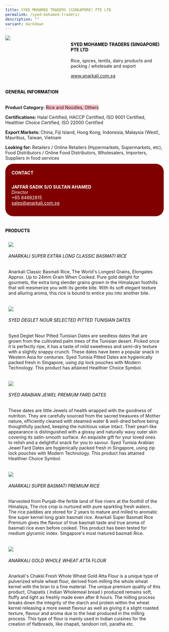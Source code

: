 ```yaml
---
title: SYED MOHAMED TRADERS (SINGAPORE) PTE LTD
permalink: /syed-mohamed-traders/
description: ""
variant: markdown
---
```

<div class="flex-paragraph"> 
<p style="text-transform: uppercase">
</p>
</div> 
<div class="flex-container" style="display: flex; flex-wrap: wrap;"> 
<div class="card sgds" style="flex: 1 1 40%; display: block;">
<img src="/images/syed_mohamed_logo.jpg">
</div> 
<div class="card-sgds" style="flex: 1 1 58%; display: block; margin-left: 3px"> 
<h4 style="text-transform: uppercase; color: black;">
<b>SYED MOHAMED TRADERS (SINGAPORE) PTE LTD
</b>
</h4> 
<p>Rice, spices, lentils, dairy products and packing / wholesale and export
</p> 
<p>
<a href="https://www.anarkali.com.sg" target="_blank">www.anarkali.com.sg
</a>
</p> 
</div> 
</div> 
<h4 style="text-transform: uppercase; color: black;">
<b>General Information
</b>
</h4> 
<div class="flex-container" style="display: flex; flex-wrap: wrap;"> 
<div class="card sgds" style="flex: 1 1 65%; display: block; align-self: stretch"> 
<div class="flex-paragraph"> 
<p>
<b>Product Category: 
</b>
<span style="background-color: pink; border-radius: 10 px;">Rice and Noodles, Others
</span>
</p> 
<p>
<b>Certifications: 
</b>Halal Certified, HACCP Certified, ISO 9001 Certified, Healthier Choice Certified, ISO 22000 Certified
</p> 
<p>
<b>Export Markets: 
</b>China, Fiji Island, Hong Kong, Indonesia, Malaysia (West), Mauritius, Taiwan, Vietnam
</p> 
<p style="margin-bottom: 10px;">
<b>Looking for: 
</b>Retailers / Online Retailers (Hypermarkets, Supermarkets, etc), Food Distributors / Online Food Distributors, Wholesalers, Importers, Suppliers in food services
</p> 
</div> 
</div> 
<div class="card sgds" style="flex: 1 1 35%; padding: 10px; display: block; background-color: maroon; border-radius: 25px; align-self: center;"> 
<h4 style="color: white; margin-top: 10px; margin-left: 10px;">CONTACT
</h4> 
<div class="flex-paragraph"> 
<p style="padding: 10px; color: white;">
<b>JAFFAR SADIK S/O SULTAN AHAMED
</b>
<br>Director
<br>+65 84682815
<br>
<a href="mailto:sales@anarkali.com.sg" style="color: white;">sales@anarkali.com.sg
</a>
</p> 
</div> 
</div> 
</div> 
<br> 
<h4 style="text-transform: uppercase; color: black;">
<b>products
</b>
</h4> 
<div style="display: flex; flex-wrap: wrap;"> 
<div class="card sgds" style="flex: 1 1 47%; margin: 10px; display: block;"> 
<div class="flex-image" style="display: block;">
<img src="/images/syed_mohamed_product1.png">
</div> 
<div class="flex-paragraph"> 
<h6 style="text-transform: uppercase; color: black;">Anarkali Super Extra Long Classic Basmati Rice
</h6> 
<p>Anarkali Classic Basmati Rice, The World's Longest Grains, Elongates Approx. Up to 24mm Grain When Cooked. Pure gold delight for gourmets, the extra long slender grains grown in the Himalayan foothills that will mesmerize you with its gentle bite. With its soft elegant texture and alluring aroma, this rice is bound to entice you into another bite.
</p>
</div> 
</div> 
<div class="card sgds" style="flex: 1 1 47%; margin: 10px; display: block;"> 
<div class="flex-image" style="display: block;">
<img src="/images/syed_mohamed_product2.jpg">
</div> 
<div class="flex-paragraph"> 
<h6 style="text-transform: uppercase; color: black;">Syed Deglet Nour Selected Pitted Tunisian Dates
</h6> 
<p>Syed Deglet Nour Pitted Tunisian Dates are seedless dates that are grown from the cultivated palm trees of the Tunisian desert. Picked once it is perfectly ripe, it has a taste of mild sweetness and semi-dry texture with a slightly snappy crunch. These dates have been a popular snack in Western Asia for centuries. Syed Tunisia Pitted Dates are hygienically packed fresh in Singapore, using zip lock pouches with Modern Technology. This product has attained Healthier Choice Symbol.
</p>
</div> 
</div> 
<div class="card sgds" style="flex: 1 1 47%; margin: 10px; display: block;"> 
<div class="flex-image" style="display: block;">
<img src="/images/syed_mohamed_product3.jpg">
</div> 
<div class="flex-paragraph"> 
<h6 style="text-transform: uppercase; color: black;">Syed Arabian Jewel Premium Fard Dates
</h6> 
<p>These dates are little Jewels of health wrapped with the goodness of nutrition. They are carefully sourced from the sacred treasures of Mother nature, efficiently cleaned with steamed water &amp; well-dried before being thoughtfully packed, keeping the nutritious value intact. Their pearl-like appearance is distinguished with a glossy and naturally waxy outer skin covering its satin-smooth surface. An exquisite gift for your loved ones to relish and a delightful snack for you to savour. Syed Tunisia Arabian Jewel Fard Dates are hygienically packed fresh in Singapore, using zip lock pouches with Modern Technology. This product has attained Healthier Choice Symbol.
</p>
</div> 
</div> 
<div class="card sgds" style="flex: 1 1 47%; margin: 10px; display: block;"> 
<div class="flex-image" style="display: block;">
<img src="/images/syed_mohamed_product4.png">
</div> 
<div class="flex-paragraph"> 
<h6 style="text-transform: uppercase; color: black;">Anarkali Super Basmati Premium Rice
</h6> 
<p>Harvested from Punjab-the fertile land of five rivers at the foothill of the Himalaya, The rice crop is nurtured with pure sparkling fresh waters . The rice paddies are stored for 2 years to mature and milled to aromatic fine super kernel long grain basmati rice. Anarkali Super Basmati Rice Premium gives the flavour of true basmati taste and true aroma of basmati rice even before cooked. This product has been tested for medium glycemic index. Singapore's most matured basmati Rice.
</p>
</div> 
</div> 
<div class="card sgds" style="flex: 1 1 47%; margin: 10px; display: block;"> 
<div class="flex-image" style="display: block;">
<img src="/images/syed_mohamed_product5.jpg">
</div> 
<div class="flex-paragraph"> 
<h6 style="text-transform: uppercase; color: black;">Anarkali Gold Whole Wheat Atta Flour
</h6> 
<p>Anarkali's Chakki Fresh Whole Wheat Gold Atta Flour is a unique type of pulverized whole wheat flour, derived from milling the whole wheat kernel with the bran to a fine material. The unique premium quality of this product, Chapatis ( Indian Wholemeal bread ) produced remains soft, fluffy and light as freshly made even after 8 hours. The milling process breaks down the integrity of the starch and protein within the wheat kernel releasing a more sweet flavour as well as giving it a slight roasted texture, flavour and aroma due to the heat produced in the milling process. This type of flour is mainly used in Indian cuisines for the creation of flatbreads, like chapati, tandoori roti, paratha etc.
</p>
</div> 
</div> 
</div>